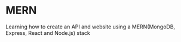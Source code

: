# MERN
Learning how to create an API and website using a MERN(MongoDB, Express, React and Node.js) stack
